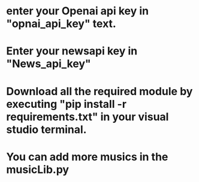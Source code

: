 # enter your Openai api key in "opnai_api_key" text.
# Enter your newsapi key in "News_api_key"
# Download all the required module by executing "pip install -r requirements.txt" in your visual studio terminal.
# You can add more musics in the musicLib.py

